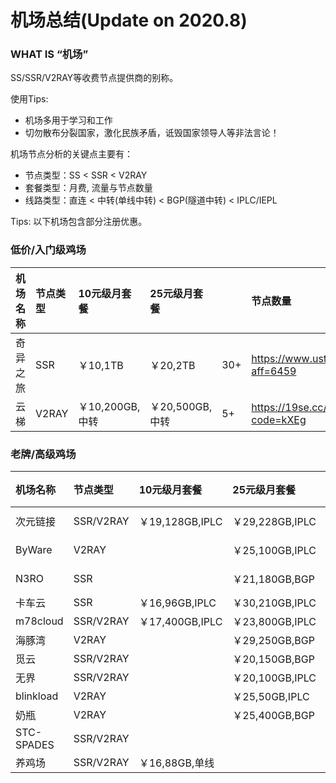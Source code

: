 # 机场总结(Update on 2020.8)

### WHAT IS “机场”

SS/SSR/V2RAY等收费节点提供商的别称。

使用Tips:

- 机场多用于学习和工作
- 切勿散布分裂国家，激化民族矛盾，诋毁国家领导人等非法言论！

 
机场节点分析的关键点主要有：
- 节点类型：SS < SSR < V2RAY
- 套餐类型：月费, 流量与节点数量
- 线路类型：直连 < 中转(单线中转) < BGP(隧道中转) < IPLC/IEPL


Tips: 以下机场包含部分注册优惠。

### 低价/入门级鸡场

机场名称|节点类型|10元级月套餐|25元级月套餐||节点数量|链接
:--|:--|:--|:--|:--|:--|:--
奇异之旅|SSR|￥10,1TB|￥20,2TB|30+|https://www.ustravel.cloud/aff.php?aff=6459
云梯|V2RAY|￥10,200GB,中转|￥20,500GB,中转|5+|https://19se.cc/auth/register?code=kXEg


### 老牌/高级鸡场

机场名称|节点类型|10元级月套餐|25元级月套餐|50元级月套餐|节点数|链接|优惠码
:--|:--|:--|:--|:--|:--|:--|:--
次元链接|SSR/V2RAY|￥19,128GB,IPLC|￥29,228GB,IPLC|￥49,430GB,IPLC|60+|https://cylink.wtf/auth/register?code=E3uE
ByWare|V2RAY||￥25,100GB,IPLC|￥45,180GB,IPLC|10+|https://bywave.io/aff.php?aff=3866|wpbox
N3RO|SSR||￥21,180GB,BGP|￥33,400GB,IPLC|44+|https://n3ro.best/user/shop|n3ro-limbopro
卡车云|SSR|￥16,96GB,IPLC|￥30,210GB,IPLC||30+|https://kcjisu.icu/user/shop
m78cloud|SSR/V2RAY|￥17,400GB,IPLC|￥23,800GB,IPLC||19+|https://dd.sb/RJp8t
海豚湾|V2RAY||￥29,250GB,BGP|￥49,500GB,IPLC||https://dd.sb/Wvy06
觅云|SSR/V2RAY||￥20,150GB,BGP|￥40,300GB,BGP|52+|https://dd.sb/fhpvW
无界|SSR/V2RAY||￥20,100GB,IPLC|￥40,250GB,IPLC||https://dd.sb/0AtEE
blinkload|V2RAY||￥25,50GB,IPLC|￥69,50GB,IPLC|150+|https://dd.sb/dDLmm
奶瓶|V2RAY||￥25,400GB,BGP||20+|https://npss.cloud/
STC-SPADES|SSR/V2RAY|||￥38,100GB,BGP||https://stc-server.in/user/shop
养鸡场|SSR/V2RAY|￥16,88GB,单线||￥38,160GB,BGP||https://xn--l6qx3l1p4e.com/





